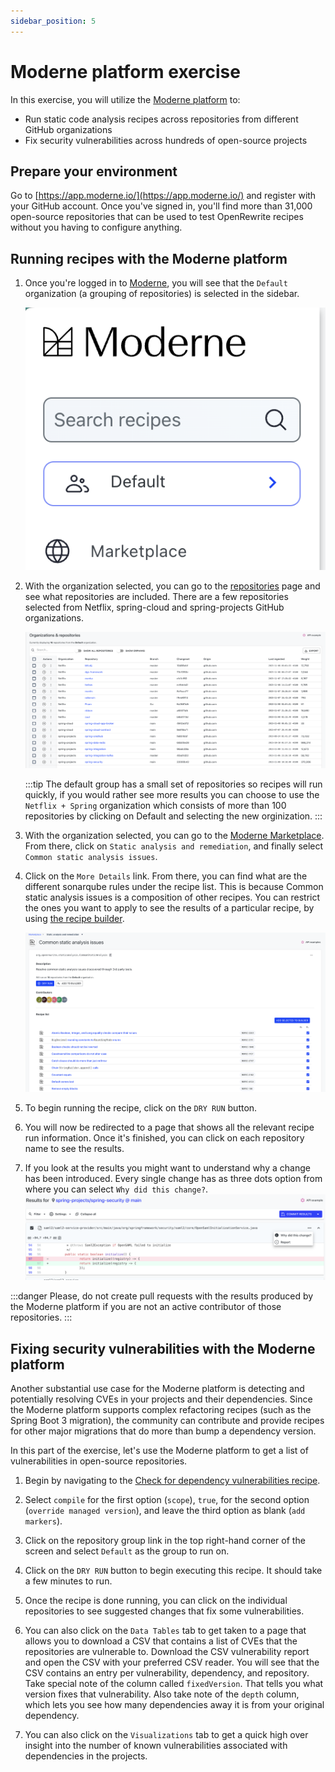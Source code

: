 ```yaml
---
sidebar_position: 5
---
```


# Moderne platform exercise

In this exercise, you will utilize the [Moderne platform](https://app.moderne.io/) to:

* Run static code analysis recipes across repositories from different GitHub organizations
* Fix security vulnerabilities across hundreds of open-source projects

## Prepare your environment

Go to [https://app.moderne.io/](https://app.moderne.io/) and register with your GitHub account. Once you've signed in,
you'll find more than 31,000 open-source repositories that can be used to test OpenRewrite recipes without you having to
configure anything.

## Running recipes with the Moderne platform

1. Once you're logged in to [Moderne](https://app.moderne.io/), you will see that the `Default` organization (a grouping of repositories)
   is selected in the sidebar.

   ![context menu](assets/menu.png)

2. With the organization selected, you can go to the [repositories](https://app.moderne.io/organizations) page
   and see what repositories are included. There are a few repositories selected from Netflix, spring-cloud
   and spring-projects GitHub organizations.

   ![organizations](assets/organizations.png)

   :::tip
   The default group has a small set of repositories so recipes will run quickly, if you would rather see more results you
   can choose to use the `Netflix + Spring` organization which consists of more than 100 repositories
   by clicking on Default and selecting the new orginization.
   :::
   
3. With the organization selected, you can go to the [Moderne Marketplace](https://app.moderne.io/marketplace). From there, click on
   `Static analysis and remediation`, and finally select `Common static analysis issues`.

4. Click on the `More Details` link. From there, you can find what are the different sonarqube rules under the recipe list. This is because
   Common static analysis issues is a composition of other recipes. You can restrict the ones you want to apply to see the results
   of a particular recipe, by using [the recipe builder](https://app.moderne.io/recipes/builder).

   ![recipe](assets/common-static-analysis.png)
5. To begin running the recipe, click on the `DRY RUN` button.

6. You will now be redirected to a page that shows all the relevant recipe run information. Once it's finished, you
   can click on each repository name to see the results.

7. If you look at the results you might want to understand why a change has been introduced. Every single change has as three dots
   option from where you can select `Why did this change?`.
   ![recipe](assets/why-change.png)

:::danger
Please, do not create pull requests with the results produced by the Moderne platform if you are not an active contributor of those
repositories.
:::

## Fixing security vulnerabilities with the Moderne platform

Another substantial use case for the Moderne platform is detecting and potentially resolving CVEs in your projects and
their dependencies. Since the Moderne platform supports complex refactoring recipes (such as the Spring Boot 3
migration), the community can contribute and provide recipes for other major migrations that do more than bump a
dependency version.

In this part of the exercise, let's use the Moderne platform to get a list of vulnerabilities in open-source
repositories.

1. Begin by navigating to
   the [Check for dependency vulnerabilities recipe](https://app.moderne.io/recipes/org.openrewrite.java.dependencies.DependencyVulnerabilityCheck
   ).

2. Select `compile` for the first option (`scope`), `true`, for the second option (`override managed version`), and
   leave the third option as blank (`add markers`).

3. Click on the repository group link in the top right-hand corner of the screen and select `Default` as the group to
   run on.

4. Click on the `DRY RUN` button to begin executing this recipe. It should take a few minutes to run.

5. Once the recipe is done running, you can click on the individual repositories to see suggested changes that fix some
   vulnerabilities.

6. You can also click on the `Data Tables` tab to get taken to a page that allows you to download a CSV that contains a
   list of CVEs that the repositories are vulnerable to. Download the CSV vulnerability report and open the CSV with
   your preferred CSV reader. You will see that the CSV contains an entry per vulnerability, dependency, and repository.
   Take special note of the column called `fixedVersion`. That tells you what version fixes that vulnerability. Also
   take note of the `depth` column, which lets you see how many dependencies away it is from your original dependency.

7. You can also click on the `Visualizations` tab to get a quick high over insight into the number of known
   vulnerabilities associated with dependencies in the projects.
